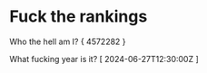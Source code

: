 # Fuck the rankings

Who the hell am I?
{ 4572282 }

What fucking year is it?
[ 2024-06-27T12:30:00Z ]
